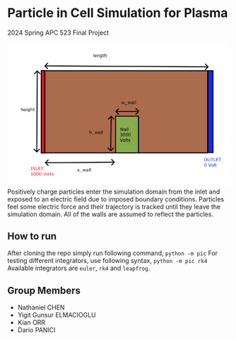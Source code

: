 # Particle in Cell Simulation for Plasma

2024 Spring APC 523 Final Project

![Problem](./problem.png)
Positively charge particles enter the simulation domain from the inlet and exposed to an electric field due to imposed boundary conditions. Particles feel some electric force and their trajectory is tracked until they leave the simulation domain. All of the walls are assumed to reflect the particles.

How to run
---
After cloning the repo simply run following command,
`python -m pic`
For testing different integrators, use following syntax,
`python -m pic rk4`
Available integrators are `euler`, `rk4` and `leapfrog`.

Group Members
---

- Nathaniel CHEN
- Yigit Gunsur ELMACIOGLU
- Kian ORR
- Dario PANICI
